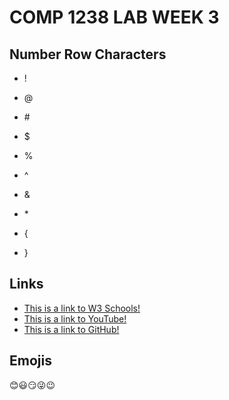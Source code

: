 # COMP 1238 LAB WEEK 3 
## Number Row Characters

* !

* @

* \#

* $

* %

* ^ 

* & 

* \*

* { 

* }

## Links
* [This is a link to W3 Schools!](https://www.w3schools.com/)
* [This is a link to YouTube!](https://www.youtube.com/)
* [This is a link to GitHub!](https://github.com/)


## Emojis
😊😃😏😜😉
